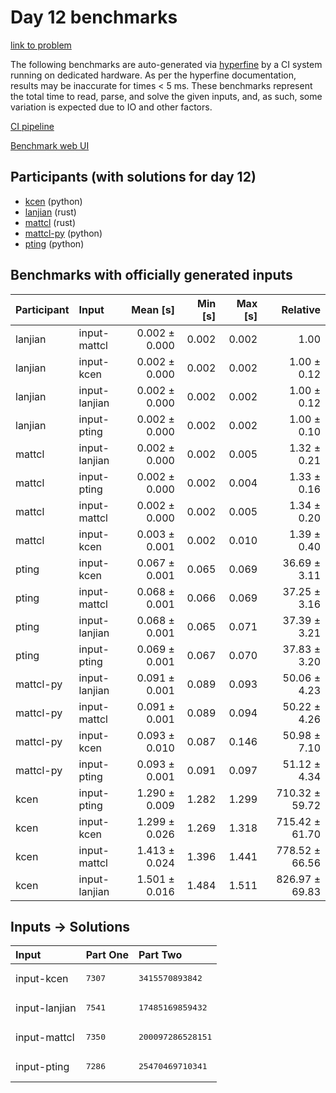 # Day 12 benchmarks

[link to problem](https://adventofcode.com/2023/day/12)

The following benchmarks are auto-generated via
[hyperfine](https://github.com/sharkdp/hyperfine) by a CI system running on
dedicated hardware. As per the hyperfine documentation, results may be
inaccurate for times < 5 ms. These benchmarks represent the total time to read,
parse, and solve the given inputs, and, as such, some variation is expected due
to IO and other factors.

[CI pipeline](http://ci.papercode.net:8080/teams/main/pipelines/aoc2023)

[Benchmark web UI](https://aoc.ancalagon.black)


## Participants (with solutions for day 12)

- [kcen](https://github.com/kcen/aoc2023) (python)
- [lanjian](https://github.com/lanjian/aoc-2023) (rust)
- [mattcl](https://github.com/mattcl/aoc2023) (rust)
- [mattcl-py](https://github.com/mattcl/aoc2023-py) (python)
- [pting](https://github.com/pting/aoc2023) (python)


## Benchmarks with officially generated inputs

| Participant | Input | Mean [s] | Min [s] | Max [s] | Relative |
|:---|:---|---:|---:|---:|---:|
| lanjian | input-mattcl | 0.002 ± 0.000 | 0.002 | 0.002 | 1.00 |
| lanjian | input-kcen | 0.002 ± 0.000 | 0.002 | 0.002 | 1.00 ± 0.12 |
| lanjian | input-lanjian | 0.002 ± 0.000 | 0.002 | 0.002 | 1.00 ± 0.12 |
| lanjian | input-pting | 0.002 ± 0.000 | 0.002 | 0.002 | 1.00 ± 0.10 |
| mattcl | input-lanjian | 0.002 ± 0.000 | 0.002 | 0.005 | 1.32 ± 0.21 |
| mattcl | input-pting | 0.002 ± 0.000 | 0.002 | 0.004 | 1.33 ± 0.16 |
| mattcl | input-mattcl | 0.002 ± 0.000 | 0.002 | 0.005 | 1.34 ± 0.20 |
| mattcl | input-kcen | 0.003 ± 0.001 | 0.002 | 0.010 | 1.39 ± 0.40 |
| pting | input-kcen | 0.067 ± 0.001 | 0.065 | 0.069 | 36.69 ± 3.11 |
| pting | input-mattcl | 0.068 ± 0.001 | 0.066 | 0.069 | 37.25 ± 3.16 |
| pting | input-lanjian | 0.068 ± 0.001 | 0.065 | 0.071 | 37.39 ± 3.21 |
| pting | input-pting | 0.069 ± 0.001 | 0.067 | 0.070 | 37.83 ± 3.20 |
| mattcl-py | input-lanjian | 0.091 ± 0.001 | 0.089 | 0.093 | 50.06 ± 4.23 |
| mattcl-py | input-mattcl | 0.091 ± 0.001 | 0.089 | 0.094 | 50.22 ± 4.26 |
| mattcl-py | input-kcen | 0.093 ± 0.010 | 0.087 | 0.146 | 50.98 ± 7.10 |
| mattcl-py | input-pting | 0.093 ± 0.001 | 0.091 | 0.097 | 51.12 ± 4.34 |
| kcen | input-pting | 1.290 ± 0.009 | 1.282 | 1.299 | 710.32 ± 59.72 |
| kcen | input-kcen | 1.299 ± 0.026 | 1.269 | 1.318 | 715.42 ± 61.70 |
| kcen | input-mattcl | 1.413 ± 0.024 | 1.396 | 1.441 | 778.52 ± 66.56 |
| kcen | input-lanjian | 1.501 ± 0.016 | 1.484 | 1.511 | 826.97 ± 69.83 |


## Inputs -> Solutions

| Input | Part One | Part Two |
|:---|:---|:---|
|input-kcen|<pre>7307</pre>|<pre>3415570893842</pre>|
|input-lanjian|<pre>7541</pre>|<pre>17485169859432</pre>|
|input-mattcl|<pre>7350</pre>|<pre>200097286528151</pre>|
|input-pting|<pre>7286</pre>|<pre>25470469710341</pre>|